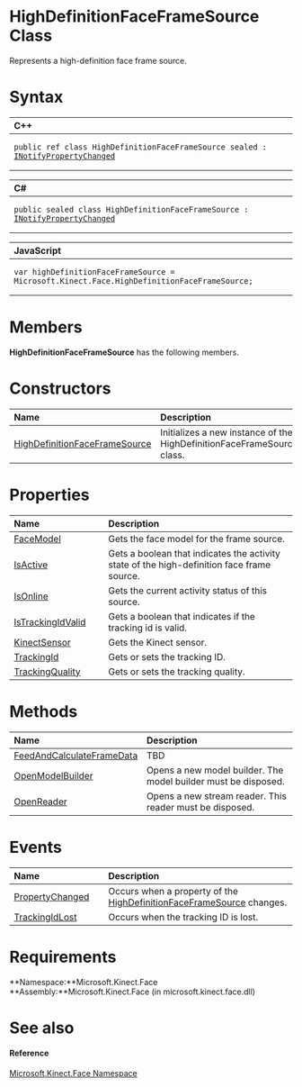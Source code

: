 HighDefinitionFaceFrameSource Class  
===================================  

Represents a high-definition face frame source. <span id="syntaxSection"></span>

Syntax  
======  

<table>
<colgroup>
<col width="100%" />
</colgroup>
<thead>
<tr class="header">
<th align="left">C++</th>
</tr>
</thead>
<tbody>
<tr class="odd">
<td align="left"><pre><code>public ref class HighDefinitionFaceFrameSource sealed : <a href="../Data/INotifyPropertyChanged.md">INotifyPropertyChanged</a></code></pre></td>
</tr>
</tbody>
</table>

<table>
<colgroup>
<col width="100%" />
</colgroup>
<thead>
<tr class="header">
<th align="left">C#</th>
</tr>
</thead>
<tbody>
<tr class="odd">
<td align="left"><pre><code>public sealed class HighDefinitionFaceFrameSource : <a href="../Data/INotifyPropertyChanged.md">INotifyPropertyChanged</a></code></pre></td>
</tr>
</tbody>
</table>

<table>
<colgroup>
<col width="100%" />
</colgroup>
<thead>
<tr class="header">
<th align="left">JavaScript</th>
</tr>
</thead>
<tbody>
<tr class="odd">
<td align="left"><pre><code>var highDefinitionFaceFrameSource = Microsoft.Kinect.Face.HighDefinitionFaceFrameSource;</code></pre></td>
</tr>
</tbody>
</table>

<span id="classMembersSection"></span>

Members  
=======  

**HighDefinitionFaceFrameSource** has the following members.  

<span id="publicconstructorsSection"></span>

Constructors  
============  

<table>
<colgroup>
<col width="30%" />
<col width="60%" />
</colgroup>
<thead>
<tr class="header">
<th align="left">Name</th>
<th align="left">Description</th>
</tr>
</thead>
<tbody>
<tr class="odd">
<td align="left"><a href="HighDefinitionFaceFrameSou/HighDefinitionFaceFrameSou.md">HighDefinitionFaceFrameSource</a></td>
<td align="left">Initializes a new instance of the HighDefinitionFaceFrameSource class.</td>
</tr>
</tbody>
</table>

<span id="publicpropertiesSection"></span>

Properties  
==========  

<table>
<colgroup>
<col width="30%" />
<col width="60%" />
</colgroup>
<thead>
<tr class="header">
<th align="left">Name</th>
<th align="left">Description</th>
</tr>
</thead>
<tbody>
<tr class="odd">
<td align="left"><a href="HighDefinitionFaceFrameSou/Properties/FaceModel_Property.md">FaceModel</a></td>
<td align="left">Gets the face model for the frame source.</td>
</tr>
<tr class="even">
<td align="left"><a href="HighDefinitionFaceFrameSou/Properties/IsActive_Property.md">IsActive</a></td>
<td align="left">Gets a boolean that indicates the activity state of the high-definition face frame source.</td>
</tr>
<tr class="odd">
<td align="left"><a href="HighDefinitionFaceFrameSou/Properties/IsOnline_Property.md">IsOnline</a></td>
<td align="left">Gets the current activity status of this source.</td>
</tr>
<tr class="even">
<td align="left"><a href="HighDefinitionFaceFrameSou/Properties/IsTrackingIdValid_Property.md">IsTrackingIdValid</a></td>
<td align="left">Gets a boolean that indicates if the tracking id is valid.</td>
</tr>
<tr class="odd">
<td align="left"><a href="HighDefinitionFaceFrameSou/Properties/KinectSensor_Property.md">KinectSensor</a></td>
<td align="left">Gets the Kinect sensor.</td>
</tr>
<tr class="even">
<td align="left"><a href="HighDefinitionFaceFrameSou/Properties/TrackingId_Property.md">TrackingId</a></td>
<td align="left">Gets or sets the tracking ID.</td>
</tr>
<tr class="odd">
<td align="left"><a href="HighDefinitionFaceFrameSou/Properties/TrackingQuality_Property.md">TrackingQuality</a></td>
<td align="left">Gets or sets the tracking quality.</td>
</tr>
</tbody>
</table>

<span id="publicmethodsSection"></span>

Methods  
=======  

<table>
<colgroup>
<col width="30%" />
<col width="60%" />
</colgroup>
<thead>
<tr class="header">
<th align="left">Name</th>
<th align="left">Description</th>
</tr>
</thead>
<tbody>
<tr class="odd">
<td align="left"><a href="HighDefinitionFaceFrameSou/Methods/FeedAndCalculateFrameData.md">FeedAndCalculateFrameData</a></td>
<td align="left">TBD</td>
</tr>
<tr class="even">
<td align="left"><a href="HighDefinitionFaceFrameSou/Methods/OpenModelBuilder_Method.md">OpenModelBuilder</a></td>
<td align="left">Opens a new model builder. The model builder must be disposed.</td>
</tr>
<tr class="odd">
<td align="left"><a href="HighDefinitionFaceFrameSou/Methods/OpenReader_Method.md">OpenReader</a></td>
<td align="left">Opens a new stream reader. This reader must be disposed.</td>
</tr>
</tbody>
</table>

<span id="publiceventsSection"></span>

Events  
======  

<table>
<colgroup>
<col width="30%" />
<col width="60%" />
</colgroup>
<thead>
<tr class="header">
<th align="left">Name</th>
<th align="left">Description</th>
</tr>
</thead>
<tbody>
<tr class="odd">
<td align="left"><a href="HighDefinitionFaceFrameSou/Events/PropertyChanged_Event.md">PropertyChanged</a></td>
<td align="left">Occurs when a property of the <a href="">HighDefinitionFaceFrameSource</a> changes.</td>
</tr>
<tr class="even">
<td align="left"><a href="HighDefinitionFaceFrameSou/Events/TrackingIdLost_Event.md">TrackingIdLost</a></td>
<td align="left">Occurs when the tracking ID is lost.</td>
</tr>
</tbody>
</table>

<span id="requirements"></span>

Requirements  
============  

**Namespace:**Microsoft.Kinect.Face  
**Assembly:**Microsoft.Kinect.Face (in microsoft.kinect.face.dll)  

<span id="ID4E1"></span>

See also  
========  

<span id="ID4E3"></span>
#### Reference  

[Microsoft.Kinect.Face Namespace](../Kinect.Face.md)  



<!--Please do not edit the data in the comment block below.-->
<!--
TOCTitle : HighDefinitionFaceFrameSource Class
RLTitle : HighDefinitionFaceFrameSource Class
KeywordK : HighDefinitionFaceFrameSource class, about
HelpPriority : 2
TopicType : apiref
KeywordF : Microsoft.Kinect.Face.HighDefinitionFaceFrameSource
KeywordF : HighDefinitionFaceFrameSource
KeywordF : Microsoft.Kinect.Face.HighDefinitionFaceFrameSource
KeywordA : T:Microsoft.Kinect.Face.HighDefinitionFaceFrameSource
AssetID : T:Microsoft.Kinect.Face.HighDefinitionFaceFrameSource
Locale : en-us
CommunityContent : 1
APIType : Managed
APILocation : microsoft.kinect.face.dll
APIName : Microsoft.Kinect.Face.HighDefinitionFaceFrameSource
TargetOS : Windows
TopicType : kbSyntax
DevLang : VB
DevLang : CSharp
DevLang : JavaScript
DevLang : C++
DocSet : K4Wv2
ProjType : K4Wv2Proj
Technology : Kinect for Windows
Product : Kinect for Windows SDK v2
productversion : 20
-->
